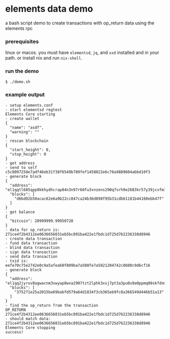 # elements data demo

a bash script demo to create transactions with op_return data using the elements rpc

### prerequisites

linux or macos. you must have `elementsd`, `jq`, and `xxd` installed and in your path. or install nix and run `nix-shell`.

### run the demo

```bash
$ ./demo.sh
```

### example output

```
- setup elements.conf
- start elementsd regtest
Elements Core starting
- create wallet
{
  "name": "asdf",
  "warning": ""
}
- rescan blockchain
{
  "start_height": 0,
  "stop_height": 0
}
- get address
- send to self
c5c8097258e7adf46eb31f38f6549b789fef1458022e6c78a9889604abbd10f3
- generate block
{
  "address": "el1qqtl685qpp0kkhydhcrap84n3n97r60fu3vnzens290q7srh9e2683kr57y39jcvfm39lwkvjxlqd9shmses8xlzvdvvue2r9g",
  "blocks": [
    "d6bd02b50acac62e6a9b22cc847ca24b36d898f95b31cdb61181b44160ebb47f"
  ]
}
- get balance
{
  "bitcoin": 20999999.99950720
}
- data for op_return is: 271ce4f2b4312ee0636656031eb5bc891ba422e1fbdc1d725d762236338d8946
- create data transaction
- fund data transaction
- blind data transaction
- sign data transaction
- send data transaction
- txid is: eefe70c75e2742e0c9a5afea60f809ba7a508fe7a5821204742c8600c9d6cf16
- generate block
{
  "address": "el1qq2jyruv8agwacnm3vwyap8wxa2907tzt2lphk3xsj7pt3a3pu0u9a0ppmq08skfdnmkzhkzv3t7j5hf0lp45ylvrmydkuzyva",
  "blocks": [
    "375271e25a2015be69babfd579a64d1834f3cb365eb9fc8a366549d446b51a13"
  ]
}
- find the op_return from the transaction
OP_RETURN 271ce4f2b4312ee0636656031eb5bc891ba422e1fbdc1d725d762236338d8946
- should match data: 271ce4f2b4312ee0636656031eb5bc891ba422e1fbdc1d725d762236338d8946
Elements Core stopping
success!

```

